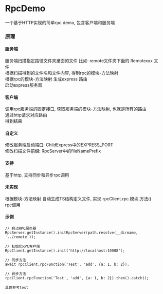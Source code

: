 # RpcDemo
一个基于HTTP实现的简单rpc demo, 包含客户端和服务端

### 原理
#### 服务端  
服务端扫描指定路径文件夹里面的文件  比如: remote文件夹下面的 Remotexxx 文件  
根据扫描得到的文件名和文件内容, 得到rpc的模块-方法映射  
根据rpc的模块-方法映射 生成express 路由  
启动express服务器  

#### 客户端
调用rpc服务端的固定接口, 获取服务端的模块-方法映射, 也就是所有的路由  
通过http请求对应路由     
得到结果  

#### 自定义
修改服务端启动端口: ChildExpress中的EXPRESS_PORT  
修改扫描文件前缀: RpcServer中的fileNamePrefix

#### 支持
基于http, 支持同步和异步rpc调用

#### 未实现
根据模块-方法映射 自动生成TS结构定义文件, 实现 rpcClient.rpc.模块.方法() rpc调用


#### 示例
````
// 启动RPC服务器
RpcServer.getInstance().initRpcServer(path.resolve(__dirname, '../remote'));

// 初始化RPC客户端
RpcClient.getInstance().init('http://localhost:10008');

// 同步方法
await rpcClient.rpcFunction('Test', 'add', {a: 1, b: 2});

// 异步方法
rpcClient.rpcFunction('Test', 'add', {a: 1, b: 2}).then().catch();

具体参考test
````



